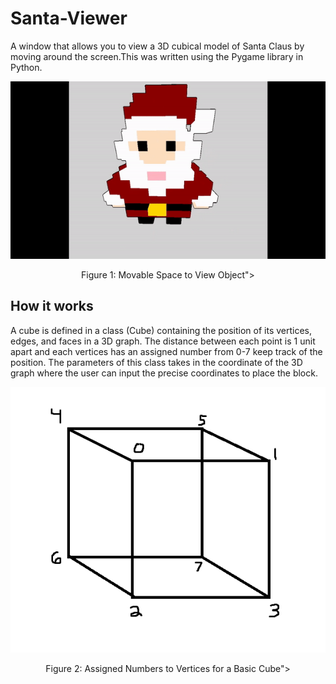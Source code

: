 # Santa-Viewer

A window that allows you to view a 3D cubical model of Santa Claus by moving around the screen.This was written using the Pygame library in Python.

<p align="center">
  <img src="https://github.com/GrantPau/Santa-Viewer/blob/main/Clips/santa.gif" alt="animated" />
</p>
<p align="center">Figure 1: Movable Space to View Object">

## How it works
A cube is defined in a class (Cube) containing the position of its vertices, edges, and faces in a 3D graph. The distance between each point is 1 unit apart and each vertices has an assigned number from 0-7 keep track of the position. The parameters of this class takes in the coordinate of the 3D graph where the user can input the precise coordinates to place the block.

<p align="center">
  <img src="https://github.com/GrantPau/Santa-Viewer/blob/main/Clips/cube.PNG"/>
</p>
<p align="center">Figure 2: Assigned Numbers to Vertices for a Basic Cube">

